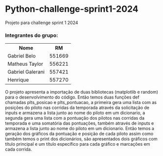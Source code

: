 # Python-challenge-sprint1-2024
Projeto para challenge sprint 1 2024


<h3>Integrantes do grupo:</h3>
<table>
  <tr>
    <th> Nome </th>
    <th> RM </th>
  </tr>
  <tr>
    <td> Gabriel Belo </td>
    <td> 551669 </td>
  </tr>
  <tr>
    <td>Matheus Taylor</td>
    <td>556221</td>
  </tr>
  <tr>
    <td> Gabriel Galerani </td>
    <td> 557421 </td>
  </tr>
  <tr>
    <td>Henrique</td>
    <td>557270</td>
  </tr>
</table>

O projeto apresenta a importação de duas bibliotecas (matplotlib e random) para o desenvolvimento do código. Então temos duas funções def chamadas plts_posicao e plts_pontuacao, a primeira gera uma lista com as posições do piloto nas corridas da temporada através da solicitação de inputs e armazena a lista junto ao nome do piloto em um dicionario, a segunda gera uma lista com a pontuação dos pilotos nas corridas da temporada e uma somatória das pontuações, também através de inputs e armazena a lista junto ao nome do piloto em um dicionario. Então temos a geração dos gráficos da pontuação e posição de cada piloto assim como também temos o print dos dicionários, são apresentados dois gráficos com título principal e um título específico para cada gráfico e marcações em cada corrida.
